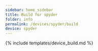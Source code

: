 ```yaml
---
sidebar: home_sidebar
title: Build for spyder
folder: info
permalink: /devices/spyder/build
device: spyder
---
```

{% include templates/device_build.md %}
